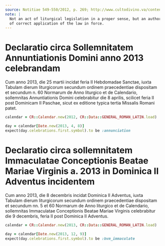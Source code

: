 ```yaml
---
source: Notitiae 549-550/2012, p. 269; http://www.cultodivino.va/content/dam/cultodivino/notitiae/2012/549-550 DEF.pdf#page=80
note: |
  Not an act of liturgical legislation in a proper sense, but an authoritative example
  of correct application of the law in force.
---
```


# Declaratio circa Sollemnitatem Annuntiationis Domini anno 2013 celebrandam

Cum anno 2013, die 25 martii incidat feria II Hebdomadae
Sanctae, iuxta Tabulam dierum liturgicorum secundum ordinem
praecedentiae dispositam et secundum n. 60 Normarum de Anno
liturgico et de Calendario, sollemnitas Annuntiationis Domini
celebrabitur die 8 aprilis, scilicet feria II post Dominicam II Paschae, sicut
ex editione typica tertia Missalis Romani patet.

```ruby
calendar = CR::Calendar.new(2012, CR::Data::GENERAL_ROMAN_LATIN.load)

day = calendar[Date.new(2013, 4, 8)]
expect(day.celebrations.first.symbol).to be :annunciation
```

# Declaratio circa sollemnitatem Immaculatae Conceptionis Beatae Mariae Virginis a. 2013 in Dominica II Adventus incidentem

Cum anno 2013, die 8 decembris incidat Dominica II Adventus,
iuxta Tabulam dierum liturgicorum secundum ordinem praecedentiae
dispositam et secundum nn. 5 et 60 Normarum de Anno liturgico
et de Calendario, sollemnitas Immaculatae Conceptionis Beatae
Mariae Virginis celebrabitur die 9 decembris, feria II post Dominica
II Adventus.

```ruby
calendar = CR::Calendar.new(2013, CR::Data::GENERAL_ROMAN_LATIN.load)

day = calendar[Date.new(2013, 12, 9)]
expect(day.celebrations.first.symbol).to be :bvm_immaculate
```
